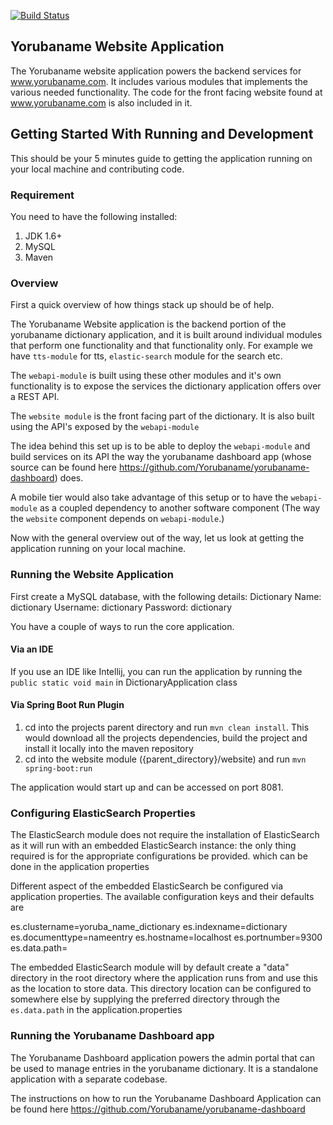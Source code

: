 [![Build Status](https://travis-ci.org/Yorubaname/yorubaname-website.svg?branch=master)](https://travis-ci.org/Yorubaname/yorubaname-website)

## Yorubaname Website Application

The Yorubaname website application powers the backend services for www.yorubaname.com. It includes various modules that implements
the various needed functionality. The code for the front facing website found at www.yorubaname.com is also included in it.

## Getting Started With Running and Development

This should be your 5 minutes guide to getting the application running on your local machine and contributing code.

### Requirement

You need to have the following installed:
1. JDK 1.6+
2. MySQL
3. Maven

### Overview

First a quick overview of how things stack up should be of help.

The Yorubaname Website application is the backend portion of the yorubaname dictionary application, and it is built around individual modules that perform one functionality and that
functionality only. For example we have `tts-module` for tts, `elastic-search` module for the search etc.

The `webapi-module` is built using these other modules and it's own functionality is to expose the services the dictionary
application offers over a REST API.

The `website module` is the front facing part of the dictionary. It is also built using the API's exposed by the `webapi-module` 

The idea behind this set up is to be able to deploy the `webapi-module` and build services on its API the way the
yorubaname dashboard app (whose source can be found here https://github.com/Yorubaname/yorubaname-dashboard) does.

A mobile tier would also take advantage of this setup or to have the `webapi-module` as a coupled
dependency to another software component (The way the `website` component depends on `webapi-module`.)

Now with the general overview out of the way, let us look at getting the application running on your local machine.

### Running the Website Application

First create a MySQL database, with the following details:
Dictionary Name: dictionary
Username: dictionary
Password: dictionary

You have a couple of ways to run the core application.

#### Via an IDE
If you use an IDE like Intellij, you can run the application by running the `public static void main` in DictionaryApplication class

#### Via Spring Boot Run Plugin
1. cd into the projects parent directory and run `mvn clean install`. This would download all the projects dependencies, build the project and install it locally into the maven repository
2. cd into the website module ({parent_directory}/website) and run `mvn spring-boot:run`

The application would start up and can be accessed on port 8081.

### Configuring ElasticSearch Properties

The ElasticSearch module does not require the installation of ElasticSearch as it will run with an embedded ElasticSearch instance: 
the only thing required is for the appropriate configurations be provided. which can be done in the application properties

Different aspect of the embedded ElasticSearch be configured via application properties. The available configuration keys
and their defaults are

es.clustername=yoruba_name_dictionary
es.indexname=dictionary
es.documenttype=nameentry
es.hostname=localhost
es.portnumber=9300
es.data.path=

The embedded ElasticSearch module will by default create a "data" directory in the root directory where the application 
runs from and use this as the location to store data. This directory location can be configured to somewhere else 
by supplying the preferred directory through the `es.data.path` in the application.properties

### Running the Yorubaname Dashboard app

The Yorubaname Dashboard application powers the admin portal that can be used to manage entries in the yorubaname dictionary. It 
is a standalone application with a separate codebase.

The instructions on how to run the Yorubaname Dashboard Application can be found here https://github.com/Yorubaname/yorubaname-dashboard




